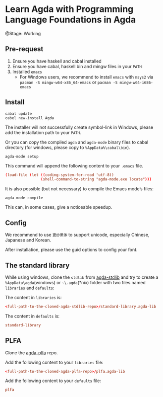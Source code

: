 # Learn Agda with Programming Language Foundations in Agda

@Stage: Working

## Pre-request

1. Ensure you have haskell and cabal installed
2. Ensure you have cabal, haskell bin and mingw files in your `PATH`
3. Installed `emacs`
	- For Windows users, we recommend to install `emacs` with `msys2` via `pacman -S mingw-w64-x86_64-emacs` or `pacman -S mingw-w64-i686-emacs`

## Install

```shell
cabal update
cabel new-install Agda
```

The installer will not successfully create symbol-link in Windows, please add the installation path to your `PATH`.

Or you can copy the compiled `agda` and `agda-mode` binary files to cabal directory (for windows, please copy to `%AppData%\cabal\bin`).

```shell
agda-mode setup
```

This command will append the following content to your `.emacs` file.

```conf
(load-file (let ((coding-system-for-read 'utf-8))
                (shell-command-to-string "agda-mode.exe locate")))
```

It is also possible (but not necessary) to compile the Emacs mode’s files:

```shell
agda-mode compile
```

This can, in some cases, give a noticeable speedup.

## Config

We recommend to use `更纱黑体` to support unicode, especially Chinese, Japanese and Korean.

After installation, please use the guid options to config your font.

## The standard library

While using windows, clone the `stdlib` from [agda-stdlib](https://github.com/agda/agda-stdlib) 
and try to create a `%AppData\agda`(windows) or `~\.agda`(\*nix) folder with two files named `libraries` and `defaults`:

The content in `libraries` is:

```conf
<full-path-to-the-cloned-agda-stdlib-repo>/standard-library.agda-lib
```

The content in `defaults` is:

```conf
standard-library
```

## PLFA

Clone the [agda-plfa](https://github.com/plfa/plfa.github.io) repo.

Add the following content to your `libraries` file:

```conf
<full-path-to-the-cloned-agda-plfa-repo>/plfa.agda-lib
```

Add the following content to your `defaults` file:

```conf
plfa
```

